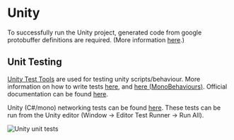 # Unity
To successfully run the Unity project, generated code from google protobuffer definitions are required. (More information [here](../../proto/README.md).)

## Unit Testing
[Unity Test Tools](https://www.assetstore.unity3d.com/en/#!/content/13802) are used for testing unity scripts/behaviour. More information on how to write tests [here](https://blogs.unity3d.com/2014/07/28/unit-testing-at-the-speed-of-light-with-unity-test-tools/), and [here (MonoBehaviours)](https://blogs.unity3d.com/2014/06/03/unit-testing-part-2-unit-testing-monobehaviours/). Official documentation can be found [here](https://bitbucket.org/Unity-Technologies/unitytesttools/wiki/Home).

Unity (C#/mono) networking tests can be found [here](./Assets/scripts/Networking/Tests/Editor/). These tests can be run from the Unity editor (Window -> Editor Test Runner -> Run All).

![Unity unit tests](https://github.com/sangun/UnityRobot/wiki/images/unity-unit-tests.png)
